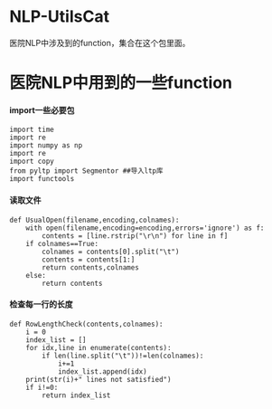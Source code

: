 # NLP-UtilsCat
医院NLP中涉及到的function，集合在这个包里面。

医院NLP中用到的一些function
===========================
#### import一些必要包
```
import time
import re
import numpy as np
import re
import copy
from pyltp import Segmentor ##导入ltp库
import functools
```
#### 读取文件
```
def UsualOpen(filename,encoding,colnames):
    with open(filename,encoding=encoding,errors='ignore') as f:
        contents = [line.rstrip("\r\n") for line in f]
    if colnames==True:
        colnames = contents[0].split("\t")
        contents = contents[1:]
        return contents,colnames
    else:
        return contents
```
#### 检查每一行的长度
```
def RowLengthCheck(contents,colnames): 
    i = 0
    index_list = []
    for idx,line in enumerate(contents):
        if len(line.split("\t"))!=len(colnames):
            i+=1
            index_list.append(idx)
    print(str(i)+" lines not satisfied")
    if i!=0:
        return index_list
```
